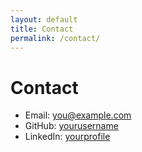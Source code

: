 ```yaml
---
layout: default
title: Contact
permalink: /contact/
---
```


# Contact

- Email: [you@example.com](mailto:you@example.com)
- GitHub: [yourusername](https://github.com/yourusername)
- LinkedIn: [yourprofile](https://linkedin.com/in/yourprofile)


